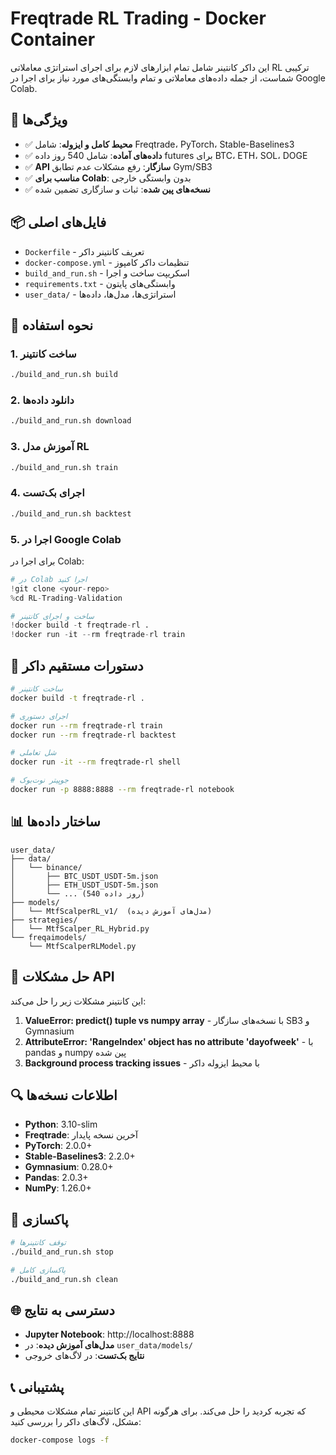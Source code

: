 # Freqtrade RL Trading - Docker Container

این داکر کانتینر شامل تمام ابزارهای لازم برای اجرای استراتژی معاملاتی RL ترکیبی شماست، از جمله داده‌های معاملاتی و تمام وابستگی‌های مورد نیاز برای اجرا در Google Colab.

## 🎯 ویژگی‌ها

- ✅ **محیط کامل و ایزوله**: شامل Freqtrade، PyTorch، Stable-Baselines3
- ✅ **داده‌های آماده**: شامل 540 روز داده futures برای BTC، ETH، SOL، DOGE
- ✅ **API سازگار**: رفع مشکلات عدم تطابق Gym/SB3
- ✅ **مناسب برای Colab**: بدون وابستگی خارجی
- ✅ **نسخه‌های پین شده**: ثبات و سازگاری تضمین شده

## 📦 فایل‌های اصلی

- `Dockerfile` - تعریف کانتینر داکر
- `docker-compose.yml` - تنظیمات داکر کامپوز
- `build_and_run.sh` - اسکریپت ساخت و اجرا
- `requirements.txt` - وابستگی‌های پایتون
- `user_data/` - استراتژی‌ها، مدل‌ها، داده‌ها

## 🚀 نحوه استفاده

### 1. ساخت کانتینر
```bash
./build_and_run.sh build
```

### 2. دانلود داده‌ها
```bash
./build_and_run.sh download
```

### 3. آموزش مدل RL
```bash
./build_and_run.sh train
```

### 4. اجرای بک‌تست
```bash
./build_and_run.sh backtest
```

### 5. اجرا در Google Colab

برای اجرا در Colab:

```python
# در Colab اجرا کنید
!git clone <your-repo>
%cd RL-Trading-Validation

# ساخت و اجرای کانتینر
!docker build -t freqtrade-rl .
!docker run -it --rm freqtrade-rl train
```

## 🔧 دستورات مستقیم داکر

```bash
# ساخت کانتینر
docker build -t freqtrade-rl .

# اجرای دستوری
docker run --rm freqtrade-rl train
docker run --rm freqtrade-rl backtest

# شل تعاملی
docker run -it --rm freqtrade-rl shell

# جوپیتر نوت‌بوک
docker run -p 8888:8888 --rm freqtrade-rl notebook
```

## 📊 ساختار داده‌ها

```
user_data/
├── data/
│   └── binance/
│       ├── BTC_USDT_USDT-5m.json
│       ├── ETH_USDT_USDT-5m.json
│       └── ... (540 روز داده)
├── models/
│   └── MtfScalperRL_v1/  (مدل‌های آموزش دیده)
├── strategies/
│   └── MtfScalper_RL_Hybrid.py
└── freqaimodels/
    └── MtfScalperRLModel.py
```

## 🐛 حل مشکلات API

این کانتینر مشکلات زیر را حل می‌کند:

1. **ValueError: predict() tuple vs numpy array** - با نسخه‌های سازگار SB3 و Gymnasium
2. **AttributeError: 'RangeIndex' object has no attribute 'dayofweek'** - با pandas و numpy پین شده
3. **Background process tracking issues** - با محیط ایزوله داکر

## 🔍 اطلاعات نسخه‌ها

- **Python**: 3.10-slim
- **Freqtrade**: آخرین نسخه پایدار
- **PyTorch**: 2.0.0+
- **Stable-Baselines3**: 2.2.0+
- **Gymnasium**: 0.28.0+
- **Pandas**: 2.0.3+
- **NumPy**: 1.26.0+

## 💾 پاکسازی

```bash
# توقف کانتینرها
./build_and_run.sh stop

# پاکسازی کامل
./build_and_run.sh clean
```

## 🌐 دسترسی به نتایج

- **Jupyter Notebook**: http://localhost:8888
- **مدل‌های آموزش دیده**: در `user_data/models/`
- **نتایج بک‌تست**: در لاگ‌های خروجی

## 📞 پشتیبانی

این کانتینر تمام مشکلات محیطی و API که تجربه کردید را حل می‌کند. برای هرگونه مشکل، لاگ‌های داکر را بررسی کنید:

```bash
docker-compose logs -f
```